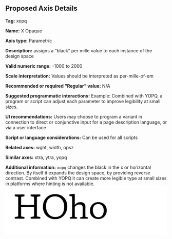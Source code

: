 ## Proposed Axis Details

**Tag:** xopq

**Name:** X Opaque

**Axis type:** Parametric

**Description:** assigns a “black” per mille value to each instance of the design space

**Valid numeric range:**  -1000 to 2000

**Scale interpretation:** Values should be interpreted as per-mille-of-em

**Recommended or required “Regular” value:** N/A

**Suggested programmatic interactions:** Example: Combined with YOPQ, a program or script can adjust each parameter to improve legibility at small sizes.

**UI recommendations:** Users may choose to program a variant in connection to direct or conjunctive input for a page description language, or via a user interface

**Script or language considerations:** Can be used for all scripts

**Related axes:** wght, width, opsz

**Similar axes:** xtra, ytra, yopq

**Additional information:** `xopq` changes the black in the x or horizontal direction. By itself it expands the design space, by providing reverse contrast. Combined with YOPQ it can create more legible type at small sizes in platforms where hinting is not available. ![Demonstration](demos/animation-xopq.gif)
